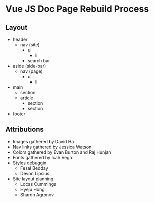 # Vue JS Doc Page Rebuild Process

## Layout
- header
  - nav (site)
    - ul
      - li
    - search bar 
- aside (side-bar)
  - nav (page)
    - ul
      - li
- main
  - section
  - article
    - section
    - section
- footer

## Attributions
- Images gathered by David Ha
- Nav links gathered by Jessica Watson
- Colors gathered by Evan Burton and Raj Hunjan
- Fonts gathered by Icah Vega
- Styles debuggin
  - Fesal Bedday
  - Devon Lipsius
- Site layout planning:
  - Locas Cummings
  - Hyeju Hong
  - Sharon Agronov

